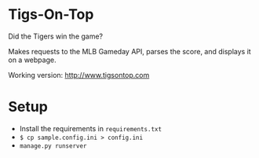 Tigs-On-Top
===========

Did the Tigers win the game?

Makes requests to the MLB Gameday API, parses the score, and displays it on a webpage.

Working version: http://www.tigsontop.com


Setup
=====
* Install the requirements in `requirements.txt`
* `$ cp sample.config.ini > config.ini`
* `manage.py runserver`
